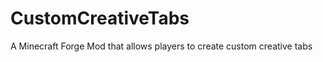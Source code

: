 CustomCreativeTabs
==================

A Minecraft Forge Mod that allows players to create custom creative tabs
